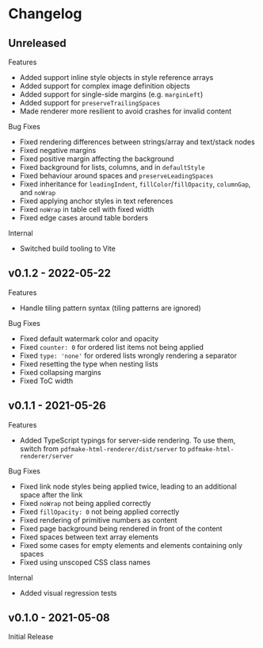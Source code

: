 # Changelog

## Unreleased

Features

* Added support inline style objects in style reference arrays
* Added support for complex image definition objects
* Added support for single-side margins (e.g. `marginLeft`)
* Added support for `preserveTrailingSpaces`
* Made renderer more resilient to avoid crashes for invalid content

Bug Fixes

* Fixed rendering differences between strings/array and text/stack nodes
* Fixed negative margins
* Fixed positive margin affecting the background
* Fixed background for lists, columns, and in `defaultStyle`
* Fixed behaviour around spaces and `preserveLeadingSpaces`
* Fixed inheritance for `leadingIndent`, `fillColor`/`fillOpacity`, `columnGap`, and `noWrap`
* Fixed applying anchor styles in text references
* Fixed `noWrap` in table cell with fixed width
* Fixed edge cases around table borders

Internal

* Switched build tooling to Vite

## v0.1.2 - 2022-05-22

Features

* Handle tiling pattern syntax (tiling patterns are ignored)

Bug Fixes

* Fixed default watermark color and opacity
* Fixed `counter: 0` for ordered list items not being applied
* Fixed `type: 'none'` for ordered lists wrongly rendering a separator
* Fixed resetting the type when nesting lists
* Fixed collapsing margins
* Fixed ToC width

## v0.1.1 - 2021-05-26

Features

* Added TypeScript typings for server-side rendering. To use them, switch from `pdfmake-html-renderer/dist/server` to `pdfmake-html-renderer/server`

Bug Fixes

* Fixed link node styles being applied twice, leading to an additional space after the link
* Fixed `noWrap` not being applied correctly
* Fixed `fillOpacity: 0` not being applied correctly
* Fixed rendering of primitive numbers as content
* Fixed page background being rendered in front of the content
* Fixed spaces between text array elements
* Fixed some cases for empty elements and elements containing only spaces
* Fixed using unscoped CSS class names

Internal

* Added visual regression tests

## v0.1.0 - 2021-05-08

Initial Release
